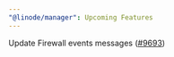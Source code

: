 ```yaml
---
"@linode/manager": Upcoming Features
---
```


Update Firewall events messages ([#9693](https://github.com/linode/manager/pull/9693))
